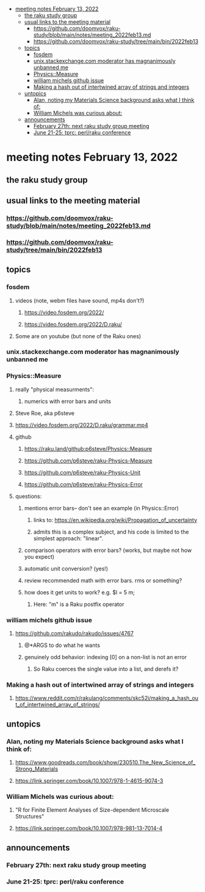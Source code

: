 - [meeting notes February 13, 2022](#org873732b)
  - [the raku study group](#org308fc4c)
  - [usual links to the meeting material](#orgd640b98)
    - [<https://github.com/doomvox/raku-study/blob/main/notes/meeting_2022feb13.md>](#org0f26881)
    - [<https://github.com/doomvox/raku-study/tree/main/bin/2022feb13>](#orge47cbe4)
  - [topics](#org99b8349)
    - [fosdem](#org3ed0417)
    - [unix.stackexchange.com moderator has magnanimously unbanned me](#org2bd2429)
    - [Physics::Measure](#org83024ec)
    - [william michels github issue](#orga761fb2)
    - [Making a hash out of intertwined array of strings and integers](#org3032be6)
  - [untopics](#org60a44cc)
    - [Alan, noting my Materials Science background asks what I think of:](#org5519253)
    - [William Michels was curious about:](#org36f975a)
  - [announcements](#org4843798)
    - [February 27th: next raku study group meeting](#org07b15b8)
    - [June 21-25: tprc: perl/raku conference](#org41eb873)


<a id="org873732b"></a>

# meeting notes February 13, 2022


<a id="org308fc4c"></a>

## the raku study group


<a id="orgd640b98"></a>

## usual links to the meeting material


<a id="org0f26881"></a>

### <https://github.com/doomvox/raku-study/blob/main/notes/meeting_2022feb13.md>


<a id="orge47cbe4"></a>

### <https://github.com/doomvox/raku-study/tree/main/bin/2022feb13>


<a id="org99b8349"></a>

## topics


<a id="org3ed0417"></a>

### fosdem

1.  videos (note, webm files have sound, mp4s don't?)

    1.  <https://video.fosdem.org/2022/>
    
    2.  <https://video.fosdem.org/2022/D.raku/>

2.  Some are on youtube (but none of the Raku ones)


<a id="org2bd2429"></a>

### unix.stackexchange.com moderator has magnanimously unbanned me


<a id="org83024ec"></a>

### Physics::Measure

1.  really "physical measurments":

    1.  numerics with error bars and units

2.  Steve Roe, aka p6steve

3.  <https://video.fosdem.org/2022/D.raku/grammar.mp4>

4.  github

    1.  <https://raku.land/github:p6steve/Physics::Measure>
    
    2.  <https://github.com/p6steve/raku-Physics-Measure>
    
    3.  <https://github.com/p6steve/raku-Physics-Unit>
    
    4.  <https://github.com/p6steve/raku-Physics-Error>

5.  questions:

    1.  mentions error bars&#x2013; don't see an example (in Physics::Error)
    
        1.  links to: <https://en.wikipedia.org/wiki/Propagation_of_uncertainty>
        
        2.  admits this is a complex subject, and his code is limited to the simplest approach: "linear".
    
    2.  comparison operators with error bars?  (works, but maybe not how you expect)
    
    3.  automatic unit conversion?  (yes!)
    
    4.  review recommended math with error bars.  rms or something?
    
    5.  how does it get units to work?  e.g. $l = 5 m;
    
        1.  Here: "m" is a Raku postfix operator


<a id="orga761fb2"></a>

### william michels github issue

1.  <https://github.com/rakudo/rakudo/issues/4767>

    1.  @\*ARGS to do what he wants
    
    2.  genuinely odd behavior: indexing [0] on a non-list is not an error
    
        1.  So Raku coerces the single value into a list, and derefs it?


<a id="org3032be6"></a>

### Making a hash out of intertwined array of strings and integers

1.  <https://www.reddit.com/r/rakulang/comments/skc52i/making_a_hash_out_of_intertwined_array_of_strings/>


<a id="org60a44cc"></a>

## untopics


<a id="org5519253"></a>

### Alan, noting my Materials Science background asks what I think of:

1.  <https://www.goodreads.com/book/show/230510.The_New_Science_of_Strong_Materials>

2.  <https://link.springer.com/book/10.1007/978-1-4615-9074-3>


<a id="org36f975a"></a>

### William Michels was curious about:

1.  "R for Finite Element Analyses of Size-dependent Microscale Structures"

2.  <https://link.springer.com/book/10.1007/978-981-13-7014-4>


<a id="org4843798"></a>

## announcements


<a id="org07b15b8"></a>

### February 27th: next raku study group meeting


<a id="org41eb873"></a>

### June 21-25: tprc: perl/raku conference
